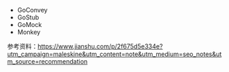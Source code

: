 - GoConvey
- GoStub
- GoMock
- Monkey



参考资料：<https://www.jianshu.com/p/2f675d5e334e?utm_campaign=maleskine&utm_content=note&utm_medium=seo_notes&utm_source=recommendation>

